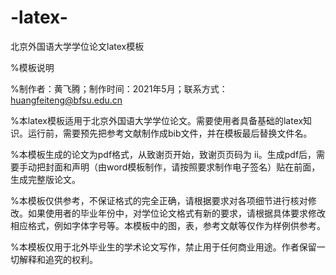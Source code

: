 # -latex-

北京外国语大学学位论文latex模板

%模板说明

%制作者：黄飞腾；制作时间：2021年5月；联系方式：huangfeiteng@bfsu.edu.cn

%本latex模板适用于北京外国语大学学位论文。需要使用者具备基础的latex知识。运行前，需要预先把参考文献制作成bib文件，并在模板最后替换文件名。

%本模板生成的论文为pdf格式，从致谢页开始，致谢页页码为 ii。生成pdf后，需要手动把封面和声明（由word模板制作，请按照要求制作电子签名）贴在前面，生成完整版论文。

%本模板仅供参考，不保证格式的完全正确，请根据要求对各项细节进行核对修改。如果使用者的毕业年份中，对学位论文格式有新的要求，请根据具体要求修改相应格式，例如字体字号等。本模板中的图，表，参考文献等仅作为样例供参考。

%本模板仅用于北外毕业生的学术论文写作，禁止用于任何商业用途。作者保留一切解释和追究的权利。
